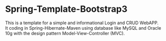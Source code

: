 Spring-Template-Bootstrap3
==========================

This is a template for a simple and informational Login and CRUD WebAPP. It coding in Spring-Hibernate-Maven using database like MySQL and Oracle 10g with the design pattern Model-View-Controller (MVC).
